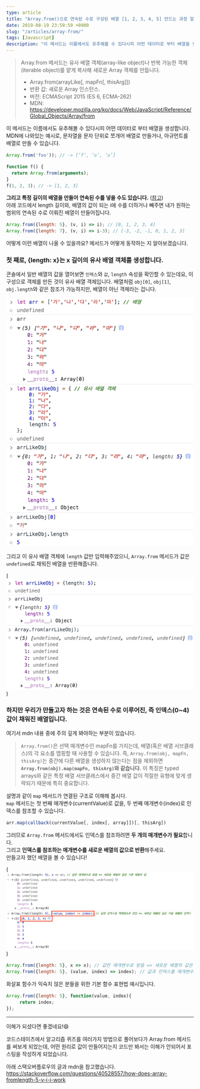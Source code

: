```yaml
---
type: article
title: "Array.from()으로 연속된 수로 구성된 배열 [1, 2, 3, 4, 5] 만드는 과정 알아보기"
date: 2019-08-19 23:59:59 +0900
slug: "/articles/array-from/"
tags: [Javascript]
description: "이 메서드는 이름에서도 유추해볼 수 있다시피 어떤 데이터로 부터 배열을 생성합니다. 문자열을 문자 단위로 쪼개어 배열로 만들거나 아규먼트를 배열로 만들 수 있으며, 특정 길이의 배열을 만들어 연속된 수를 넣을 수도 있습니다."
---
```


> Array.from 메서드는 유사 배열 객체(array-like object)나 반복 가능한 객체(iterable object)를 얕게 복사해 새로운 Array 객체를 만듭니다.
> * Array.from(arrayLike[, mapFn[, thisArg]])
> * 반환 값: 새로운 Array 인스턴스.
> * 버전: ECMAScript 2015 (ES 6, ECMA-262)
> * MDN: https://developer.mozilla.org/ko/docs/Web/JavaScript/Reference/Global_Objects/Array/from

이 메서드는 이름에서도 유추해볼 수 있다시피 어떤 데이터로 부터 배열을 생성합니다.  
MDN에 나와있는 예시로, 문자열을 문자 단위로 쪼개어 배열로 만들거나, 아규먼트를 배열로 만들 수 있습니다.
```js
Array.from('foo')); // -> [‘f’, ‘o’, ‘o’]
```
```js
function f() {
  return Array.from(arguments);
}
f(1, 2, 3); // -> [1, 2, 3]
```
**그리고 특정 길이의 배열을 만들어 연속된 수를 넣을 수도 있습니다.** ([참고](https://developer.mozilla.org/ko/docs/Web/JavaScript/Reference/Global_Objects/Array/from#%EC%8B%9C%ED%80%80%EC%8A%A4_%EC%83%9D%EC%84%B1%EA%B8%B0(range)))  
아래 코드에서 length 길이와, 배열의 값이 되는 i에 수를 더하거나 빼주면 내가 원하는 범위의 연속된 수로 이뤄진 배열이 만들어집니다.
```js
Array.from({length: 5}, (v, i) => i); // [0, 1, 2, 3, 4]
Array.from({length: 7}, (v, i) => i-3); // [-3, -2, -1, 0, 1, 2, 3]
```
어떻게 이런 배열이 나올 수 있을까요? 메서드가 어떻게 동작하는 지 알아보겠습니다.

### 첫 째로, {length: x}는 x 길이의 유사 배열 객체를 생성합니다.

콘솔에서 일반 배열의 값을 열어보면 `인덱스`와 `값`, `length` 속성을 확인할 수 있는데요, 이 구성으로 객체를 만든 것이 유사 배열 객체입니다.
배열처럼 `obj[0]`, `obj[1]`, `obj.length`와 같은 참조가 가능하지만, 배열이 아닌 객체라는 겁니다.

![참고 이미지](./array-from-1.png)

그리고 이 유사 배열 객체에 `length` 값만 입력해주었으니, `Array.from` 메서드가 값은 `undefined`로 채워진 배열을 반환해줍니다.

(![이미지](./array-from-2.png))

### 하지만 우리가 만들고자 하는 것은 연속된 수로 이루어진, 즉 인덱스(0~4) 값이 채워진 배열입니다.

여기서 mdn 내용 중에 주의 깊게 봐야하는 부분이 있습니다.
> `Array.from()`은 선택 매개변수인 mapFn를 가지는데, 배열(혹은 배열 서브클래스)의 각 요소를 맵핑할 때 사용할 수 있습니다. 즉, `Array.from(obj, mapFn, thisArg)`는 중간에 다른 배열을 생성하지 않는다는 점을 제외하면 **`Array.from(obj).map(mapFn, thisArg)`와 같습니다.** 이 특징은 typed arrays와 같은 특정 배열 서브클래스에서 중간 배열 값이 적절한 유형에 맞게 생략되기 때문에 특히 중요합니다.

설명과 같이 `map` 메서드가 연결된 구조로 이해해 봅시다.  
`map` 메서드는 첫 번째 매개변수(currentValue)로 값을, 두 번째 매개변수(index)로 인덱스를 참조할 수 있습니다.
```js
arr.map(callback(currentValue[, index[, array]])[, thisArg])
```
그러므로 `Array.from` 메서드에서도 인덱스를 참조하려면 **두 개의 매개변수가 필요**합니다.  
그리고 **인덱스를 참조하는 매개변수를 새로운 배열의 값으로 반환**해주세요.  
만들고자 했던 배열을 볼 수 있습니다!

(![이미지](./array-from-3.png))

```js
Array.from({length: 5}, x => x); // 값만 매개변수로 받음 => 새로운 배열의 값은 기존 배열의 값
Array.from({length: 5}, (value, index) => index); // 값과 인덱스를 매개변수로 받음 => 새로운 배열의 값은 기존 배열의 인덱스
```
화살표 함수가 익숙치 않은 분들을 위한 기본 함수 표현법 예시입니다.
```js
Array.from({length: 5}, function(value, index){
     return index;
});
```
***
이해가 되셨다면 좋겠네요!😄

코드스테이츠에서 알고리즘 퀴즈를 여러가지 방법으로 풀어보다가 Array.from 메서드를 써보게 되었는데,
어떤 원리로 값이 만들어지는지 코드만 봐서는 이해가 안되어서 포스팅을 작성하게 되었습니다.

아래 스택오버플로우의 글과 mdn을 참고했습니다.  
https://stackoverflow.com/questions/40528557/how-does-array-fromlength-5-v-i-i-work